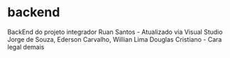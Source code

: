 # backend
BackEnd do projeto integrador
Ruan Santos - Atualizado via Visual Studio
Jorge de Souza,
Ederson Carvalho,
Willian Lima
Douglas Cristiano - Cara legal demais
